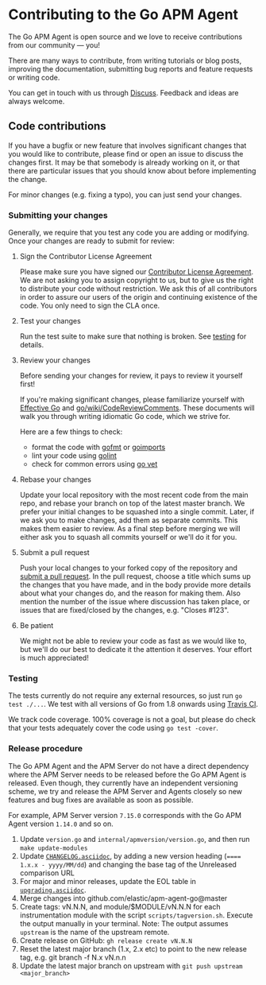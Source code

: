 # Contributing to the Go APM Agent

The Go APM Agent is open source and we love to receive contributions from our community — you!

There are many ways to contribute, from writing tutorials or blog posts, improving the
documentation, submitting bug reports and feature requests or writing code.

You can get in touch with us through [Discuss](https://discuss.elastic.co/c/apm).
Feedback and ideas are always welcome.

## Code contributions

If you have a bugfix or new feature that involves significant changes that you would like to
contribute, please find or open an issue to discuss the changes first. It may be that somebody
is already working on it, or that there are particular issues that you should know about before
implementing the change.

For minor changes (e.g. fixing a typo), you can just send your changes.

### Submitting your changes

Generally, we require that you test any code you are adding or modifying. Once your changes are
ready to submit for review:

1. Sign the Contributor License Agreement

   Please make sure you have signed our [Contributor License Agreement](https://www.elastic.co/contributor-agreement/).
   We are not asking you to assign copyright to us, but to give us the right to distribute
   your code without restriction. We ask this of all contributors in order to assure our
   users of the origin and continuing existence of the code. You only need to sign the CLA once.

2. Test your changes

   Run the test suite to make sure that nothing is broken.
   See [testing](#testing) for details.

3. Review your changes

   Before sending your changes for review, it pays to review it yourself first!

   If you're making significant changes, please familiarize yourself with [Effective Go](https://golang.org/doc/effective_go.html)
   and [go/wiki/CodeReviewComments](https://github.com/golang/go/wiki/CodeReviewComments).
   These documents will walk you through writing idiomatic Go code, which we strive for.

   Here are a few things to check:

   - format the code with [gofmt](https://golang.org/cmd/gofmt/) or [goimports](https://godoc.org/golang.org/x/tools/cmd/goimports)
   - lint your code using [golint](https://github.com/golang/lint)
   - check for common errors using [go vet](https://golang.org/cmd/vet/)

4. Rebase your changes

   Update your local repository with the most recent code from the main repo, and rebase your
   branch on top of the latest master branch. We prefer your initial changes to be squashed
   into a single commit. Later, if we ask you to make changes, add them as separate commits.
   This makes them easier to review. As a final step before merging we will either ask you to
   squash all commits yourself or we'll do it for you.

5. Submit a pull request

   Push your local changes to your forked copy of the repository and [submit a pull request](https://help.github.com/articles/using-pull-requests).
   In the pull request, choose a title which sums up the changes that you have made, and in
   the body provide more details about what your changes do, and the reason for making them.
   Also mention the number of the issue where discussion has taken place, or issues that are
   fixed/closed by the changes, e.g. "Closes #123".

6. Be patient

   We might not be able to review your code as fast as we would like to, but we'll do our
   best to dedicate it the attention it deserves. Your effort is much appreciated!

### Testing

The tests currently do not require any external resources, so just run `go test ./...`.
We test with all versions of Go from 1.8 onwards using [Travis CI](https://travis-ci.org).

We track code coverage. 100% coverage is not a goal, but please do check that your tests
adequately cover the code using `go test -cover`.

### Release procedure

The Go APM Agent and the APM Server do not have a direct dependency where the APM Server needs to be released before the Go APM Agent is released. Even though, they currently have an independent versioning scheme, we try and release the APM Server and Agents closely so new features and bug fixes are available as soon as possible.

For example, APM Server version `7.15.0` corresponds with the Go APM Agent version `1.14.0` and so on.

1. Update `version.go` and `internal/apmversion/version.go`, and then run `make update-modules`
2. Update [`CHANGELOG.asciidoc`](changelog.asciidoc), by adding a new version heading (`==== 1.x.x - yyyy/MM/dd`) and changing the base tag of the Unreleased comparison URL
3. For major and minor releases, update the EOL table in [`upgrading.asciidoc`](docs/upgrading.asciidoc).
4. Merge changes into github.com/elastic/apm-agent-go@master
5. Create tags: vN.N.N, and module/$MODULE/vN.N.N for each instrumentation module with the script `scripts/tagversion.sh`. Execute the output manually in your terminal. Note: The output assumes `upstream` is the name of the upstream remote.
6. Create release on GitHub: `gh release create vN.N.N`
7. Reset the latest major branch (1.x, 2.x etc) to point to the new release tag, e.g. git branch -f N.x vN.n.n
8. Update the latest major branch on upstream with `git push upstream <major_branch>`
